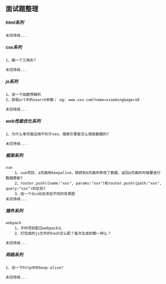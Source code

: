 ## 面试题整理

##### html系列

```
未完待续...
```



##### css系列

```
1、画一个三角形?

未完待续...
```



##### js系列

```
1、说一下函数预解析
2、获取url中的search参数； eg: www.xxx.com?name=xiaoming&age=18
	
未完待续...
```



##### web性能优化系列

```
1、为什么单页面应用不利于seo，搜索引擎是怎么爬取数据的?

未完待续...
```



##### 框架系列

```
vue 
	1、vue项目，a页面用keepalive，跳转到b页面并修改了数据，返回a页面的时候要进行数据更新?
	2、router.push({name:"xxx", params:"xxx")和router.push({path:"xxx", query:"xxx")的区别?
	3、给一个div动态添加不同的背景图
未完待续...
```



##### 插件系列

```
webpack
	1、平时项目配过webpack么
	2、打包成的js文件的hash怎么配？每次生成的都一样么？
	
未完待续...
```

##### 网路系列

```
1、说一下http中的keep-alive?
	
未完待续...
```


